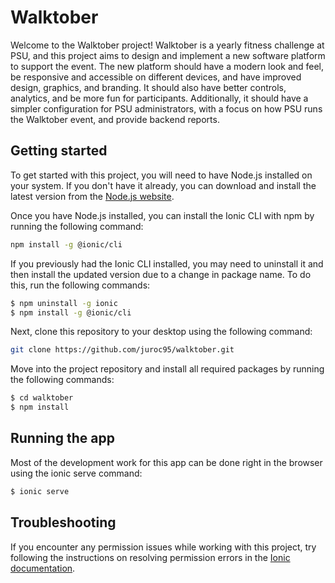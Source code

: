 # Walktober
Welcome to the Walktober project! Walktober is a yearly fitness challenge at PSU, and this project aims to design and implement a new software platform to support the event. The new platform should have a modern look and feel, be responsive and accessible on different devices, and have improved design, graphics, and branding. It should also have better controls, analytics, and be more fun for participants. Additionally, it should have a simpler configuration for PSU administrators, with a focus on how PSU runs the Walktober event, and provide backend reports.

## Getting started
To get started with this project, you will need to have Node.js installed on your system. If you don't have it already, you can download and install the latest version from the [Node.js website](https://nodejs.org/ko/).

Once you have Node.js installed, you can install the Ionic CLI with npm by running the following command:

```bash
npm install -g @ionic/cli
```

If you previously had the Ionic CLI installed, you may need to uninstall it and then install the updated version due to a change in package name. To do this, run the following commands:

```bash
$ npm uninstall -g ionic
$ npm install -g @ionic/cli
```

Next, clone this repository to your desktop using the following command:

```bash
git clone https://github.com/juroc95/walktober.git
```

Move into the project repository and install all required packages by running the following commands:

```bash
$ cd walktober
$ npm install
```

## Running the app
Most of the development work for this app can be done right in the browser using the ionic serve command:

```bash
$ ionic serve
```

## Troubleshooting
If you encounter any permission issues while working with this project, try following the instructions on resolving permission errors in the [Ionic documentation](https://ionicframework.com/docs/developing/tips#resolving-permission-errors).
